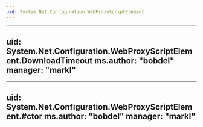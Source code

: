 ```yaml
---
uid: System.Net.Configuration.WebProxyScriptElement
---
```


---
uid: System.Net.Configuration.WebProxyScriptElement.DownloadTimeout
ms.author: "bobdel"
manager: "markl"
---

---
uid: System.Net.Configuration.WebProxyScriptElement.#ctor
ms.author: "bobdel"
manager: "markl"
---
